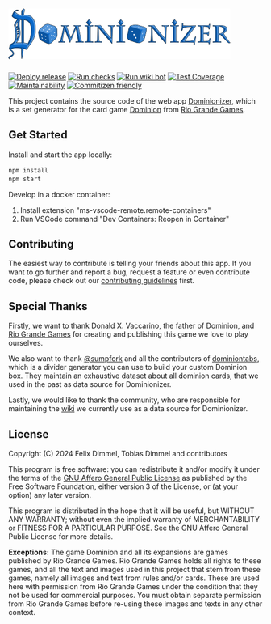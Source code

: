# ![Dominionizer](/src/assets/logo/logo.min.svg)

[![Deploy release](https://github.com/GagaMen/dominionizer/actions/workflows/deploy-release.yml/badge.svg)](https://github.com/GagaMen/dominionizer/actions/workflows/deploy-release.yml)
[![Run checks](https://github.com/GagaMen/dominionizer/actions/workflows/run-checks.yml/badge.svg)](https://github.com/GagaMen/dominionizer/actions/workflows/run-checks.yml)
[![Run wiki bot](https://github.com/GagaMen/dominionizer/actions/workflows/run-wiki-bot.yml/badge.svg)](https://github.com/GagaMen/dominionizer/actions/workflows/run-wiki-bot.yml)
[![Test Coverage](https://api.codeclimate.com/v1/badges/a4e86861e7f074d736f3/test_coverage)](https://codeclimate.com/github/GagaMen/dominionizer/test_coverage)
[![Maintainability](https://api.codeclimate.com/v1/badges/a4e86861e7f074d736f3/maintainability)](https://codeclimate.com/github/GagaMen/dominionizer/maintainability)
[![Commitizen friendly](https://img.shields.io/badge/commitizen-friendly-brightgreen.svg)](http://commitizen.github.io/cz-cli/)

This project contains the source code of the web app [Dominionizer](https://dominionizer.app/), which is a set generator for the card game [Dominion](<https://en.wikipedia.org/wiki/Dominion_(card_game)>) from [Rio Grande Games](https://www.riograndegames.com/).

## Get Started

Install and start the app locally:

```bash
npm install
npm start
```

Develop in a docker container:

1.  Install extension "ms-vscode-remote.remote-containers"
2.  Run VSCode command "Dev Containers: Reopen in Container"

## Contributing

The easiest way to contribute is telling your friends about this app. If you want to go further and report a bug, request a feature or even contribute code, please check out our [contributing guidelines](/CONTRIBUTING.md) first.

## Special Thanks

Firstly, we want to thank Donald X. Vaccarino, the father of Dominion, and [Rio Grande Games](https://www.riograndegames.com/) for creating and publishing this game we love to play ourselves.

We also want to thank [@sumpfork](https://github.com/sumpfork) and all the contributors of [dominiontabs](https://github.com/sumpfork/dominiontabs), which is a divider generator you can use to build your custom Dominion box. They maintain an exhaustive dataset about all dominion cards, that we used in the past as data source for Dominionizer.

Lastly, we would like to thank the community, who are responsible for maintaining the [wiki](https://wiki.dominionstrategy.com/) we currently use as a data source for Dominionizer.

## License

Copyright (C) 2024 Felix Dimmel, Tobias Dimmel and contributors

This program is free software: you can redistribute it and/or modify it under the terms of the [GNU Affero General Public License](/LICENSE) as published by the Free Software Foundation, either version 3 of the License, or (at your option) any later version.

This program is distributed in the hope that it will be useful, but WITHOUT ANY WARRANTY; without even the implied warranty of MERCHANTABILITY or FITNESS FOR A PARTICULAR PURPOSE. See the GNU Affero General Public License for more details.

**Exceptions:** The game Dominion and all its expansions are games published by Rio Grande Games. Rio Grande Games holds all rights to these games, and all the text and images used in this project that stem from these games, namely all images and text from rules and/or cards. These are used here with permission from Rio Grande Games under the condition that they not be used for commercial purposes. You must obtain separate permission from Rio Grande Games before re-using these images and texts in any other context.
